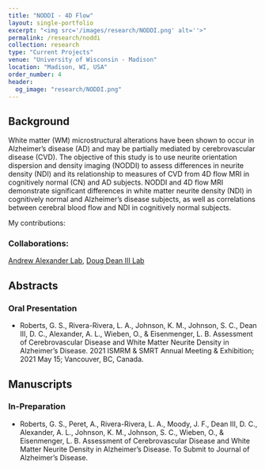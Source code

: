 ```yaml
---
title: "NODDI - 4D Flow"
layout: single-portfolio
excerpt: "<img src='/images/research/NODDI.png' alt=''>"
permalink: /research/noddi
collection: research
type: "Current Projects"
venue: "University of Wisconsin - Madison"
location: "Madison, WI, USA"
order_number: 4
header: 
  og_image: "research/NODDI.png"
---
```


Background
------
White matter (WM) microstructural alterations have been shown to occur in Alzheimer’s disease (AD) and may be partially mediated by cerebrovascular disease (CVD). The objective of this study is to use neurite orientation dispersion and density imaging (NODDI) to assess differences in neurite density (NDI) and its relationship to measures of CVD from 4D flow MRI in cognitively normal (CN) and AD subjects. NODDI and 4D flow MRI demonstrate significant differences in white matter neurite density (NDI) in cognitively normal and Alzheimer’s disease subjects, as well as correlations between cerebral blood flow and NDI in cognitively normal subjects.

My contributions: 

### Collaborations: 
[Andrew Alexander Lab](https://www.waisman.wisc.edu/staff/alexander-andrew/), [Doug Dean III Lab](https://www.waisman.wisc.edu/staff/dean-iii-doug/)

Abstracts
------
### Oral Presentation
* Roberts, G. S., Rivera-Rivera, L. A., Johnson, K. M., Johnson, S. C., Dean III, D. C., Alexander, A. L., Wieben, O., & Eisenmenger, L. B. Assessment of Cerebrovascular Disease and White Matter Neurite Density in Alzheimer’s Disease. 2021 ISMRM & SMRT Annual Meeting & Exhibition; 2021 May 15; Vancouver, BC, Canada.

Manuscripts
------
### In-Preparation
* Roberts, G. S., Peret, A., Rivera-Rivera, L. A., Moody, J. F., Dean III, D. C., Alexander, A. L., Johnson, K. M., Johnson, S. C., Wieben, O., & Eisenmenger, L. B. Assessment of Cerebrovascular Disease and White Matter Neurite Density in Alzheimer’s Disease. To Submit to Journal of Alzheimer’s Disease.

